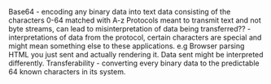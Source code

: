 Base64 - encoding any binary data into text data consisting of the characters 0-64 matched with A-z
Protocols meant to transmit text and not byte streams, can lead to misinterpretation of data being transferred?? - interpretations of data from the protocol, certain characters are special and might mean something else to these applications. e.g Browser parsing HTML you just sent and actually rendering it. Data sent might be interpreted differently.
Transferability - converting every binary data to the predictable 64 known characters in its system.
